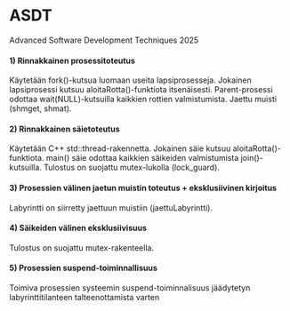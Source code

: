 # ASDT
Advanced Software Development Techniques 2025

#### 1) Rinnakkainen prosessitoteutus
Käytetään fork()-kutsua luomaan useita lapsiprosesseja.
Jokainen lapsiprosessi kutsuu aloitaRotta()-funktiota itsenäisesti.
Parent-prosessi odottaa wait(NULL)-kutsuilla kaikkien rottien valmistumista.
Jaettu muisti (shmget, shmat).

#### 2) Rinnakkainen säietoteutus
Käytetään C++ std::thread-rakennetta.
Jokainen säie kutsuu aloitaRotta()-funktiota.
main() säie odottaa kaikkien säikeiden valmistumista join()-kutsuilla.
Tulostus on suojattu mutex-lukolla (lock_guard).

#### 3) Prosessien välinen jaetun muistin toteutus + eksklusiivinen kirjoitus
Labyrintti on siirretty jaettuun muistiin (jaettuLabyrintti).

#### 4) Säikeiden välinen eksklusiivisuus
Tulostus on suojattu mutex-rakenteella.

#### 5) Prosessien suspend-toiminnallisuus
Toimiva prosessien systeemin suspend-toiminnalisuus jäädytetyn labyrinttitilanteen talteenottamista varten
